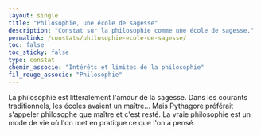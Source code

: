 ```yaml
---
layout: single
title: "Philosophie, une école de sagesse"
description: "Constat sur la philosophie comme une école de sagesse."
permalink: /constats/philosophie-ecole-de-sagesse/
toc: false
toc_sticky: false
type: constat
chemin_associe: "Intérêts et limites de la philosophie"
fil_rouge_associe: "Philosophie"
---
```


La philosophie est littéralement l'amour de la sagesse. Dans les courants traditionnels, les écoles avaient un maître... Mais Pythagore préférait s'appeler philosophe que maître et c'est resté. La vraie philosophie est un mode de vie où l'on met en pratique ce que l'on a pensé.
